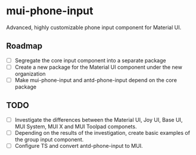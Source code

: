 # mui-phone-input

Advanced, highly customizable phone input component for Material UI.

## Roadmap

- [ ] Segregate the core input component into a separate package
- [ ] Create a new package for the Material UI component under the new organization
- [ ] Make mui-phone-input and antd-phone-input depend on the core package

## TODO

- [ ] Investigate the differences between the Material UI, Joy UI, Base UI, MUI System, MUI X and MUI Toolpad componets.
- [ ] Depending on the results of the investigation, create basic examples of the group input component.
- [ ] Configure TS and convert antd-phone-input to MUI.
